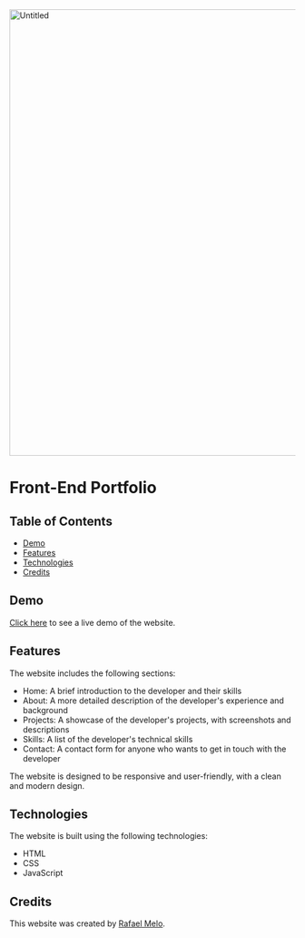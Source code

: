 

<img width="785" alt="Untitled" src="https://user-images.githubusercontent.com/123074145/233779788-9eb359b1-4c71-4be1-81e8-5b2d8d03488a.png">

<!DOCTYPE html>
<html>
  <head>
    
  </head>
  <body>
    <h1>Front-End Portfolio</h1>
    <h2>Table of Contents</h2>
<ul>
  <li><a href="#demo">Demo</a></li>
  <li><a href="#features">Features</a></li>
  <li><a href="#technologies">Technologies</a></li>
  <li><a href="#credits">Credits</a></li>
</ul>

<h2 id="demo">Demo</h2>
<p><a href="https://portfoliorafaelmelo-seven.vercel.app/">Click here</a> to see a live demo of the website.</p>

<h2 id="features">Features</h2>
<p>The website includes the following sections:</p>
<ul>
  <li>Home: A brief introduction to the developer and their skills</li>
  <li>About: A more detailed description of the developer's experience and background</li>
  <li>Projects: A showcase of the developer's projects, with screenshots and descriptions</li>
  <li>Skills: A list of the developer's technical skills</li>
  <li>Contact: A contact form for anyone who wants to get in touch with the developer</li>
</ul>
<p>The website is designed to be responsive and user-friendly, with a clean and modern design.</p>

<h2 id="technologies">Technologies</h2>
<p>The website is built using the following technologies:</p>
<ul>
  <li>HTML</li>
  <li>CSS</li>
  <li>JavaScript</li>
</ul>

<h2 id="credits">Credits</h2>
<p>This website was created by <a href="https://github.com/your-username">Rafael Melo</a>.</p>

